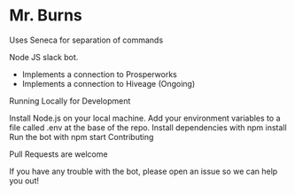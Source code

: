 # Mr. Burns

Uses Seneca for separation of commands

Node JS slack bot.

- Implements a connection to Prosperworks
- Implements a connection to Hiveage (Ongoing)


Running Locally for Development

Install Node.js on your local machine.
Add your environment variables to a file called .env at the base of the repo.
Install dependencies with npm install
Run the bot with npm start
Contributing

Pull Requests are welcome

If you have any trouble with the bot, please open an issue so we can help you out!
